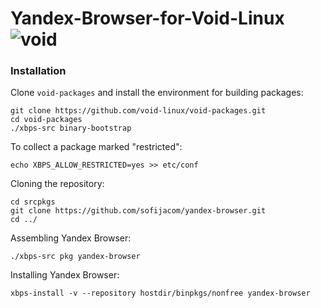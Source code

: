# Yandex-Browser-for-Void-Linux ![void](https://github.com/sofijacom/yandex-browser/assets/107557749/0cb14595-dcea-4f79-84a4-0185b1df379d)


### Installation

Clone `void-packages` and install the environment for building packages:
```
git clone https://github.com/void-linux/void-packages.git
cd void-packages
./xbps-src binary-bootstrap
```

To collect a package marked "restricted":
```
echo XBPS_ALLOW_RESTRICTED=yes >> etc/conf
```

Cloning the repository:
```
cd srcpkgs
git clone https://github.com/sofijacom/yandex-browser.git
cd ../
```

Assembling Yandex Browser:
```
./xbps-src pkg yandex-browser
```

Installing Yandex Browser:
```
xbps-install -v --repository hostdir/binpkgs/nonfree yandex-browser
```
